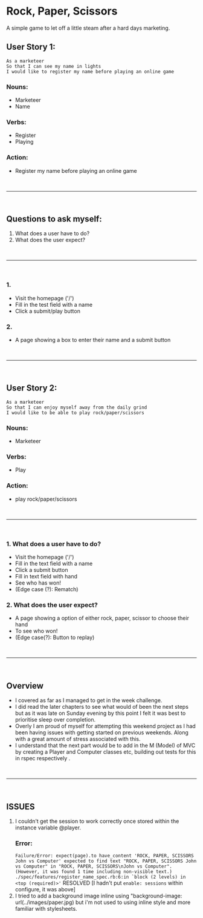 # Rock, Paper, Scissors 

A simple game to let off a little steam after a hard days marketing. 

## User Story 1:

```
As a marketeer
So that I can see my name in lights
I would like to register my name before playing an online game
```
### Nouns: 
- Marketeer
- Name 

### Verbs:
- Register
- Playing

### Action: 
- Register my name before playing an online game

<br>

-------
<br>

## Questions to ask myself:
1. What does a user have to do?
2. What does the user expect? 

<br>

-------
<br>

### 1.
- Visit the homepage ('/')
- Fill in the test field with a name
- Click a submit/play button
### 2. 
- A page showing a box to enter their name and a submit button

<br>

-------
<br>

## User Story 2:

```
As a marketeer
So that I can enjoy myself away from the daily grind
I would like to be able to play rock/paper/scissors
```
### Nouns: 
- Marketeer

### Verbs:
- Play

### Action: 
- play rock/paper/scissors

<br>

-------
<br>

### 1. What does a user have to do?
- Visit the homepage ('/')
- Fill in the text field with a name
- Click a submit button
- Fill in text field with hand
- See who has won!
- (Edge case (?): Rematch)
### 2. What does the user expect? 
- A page showing a option of either rock, paper, scissor to choose their hand
- To see who won!
- (Edge case(?): Button to replay)

<br>

-------
<br>

## Overview
- I covered as far as I managed to get in the week challenge. 
- I did read the later chapters to see what would of been the next steps but as it was late on Sunday evening by this point I felt it was best to prioritise sleep over completion.
- Overly I am proud of myself for attempting this weekend project as I had been having issues with getting started on previous weekends. Along with a great amount of stress associated with this. 
- I understand that the next part would be to add in the M (Model) of MVC by creating a Player and Computer classes etc, building out tests for this in rspec respectively . 


<br>

-------
<br>

## ISSUES
1. I couldn't get the session to work correctly once stored within the instance variable @player. <h3> Error: </h3> ``` Failure/Error: expect(page).to have_content 'ROCK, PAPER, SCISSORS John vs Computer'
       expected to find text "ROCK, PAPER, SCISSORS John vs Computer" in "ROCK, PAPER, SCISSORS\nJohn vs Computer". (However, it was found 1 time including non-visible text.)
     ./spec/features/register_name_spec.rb:6:in `block (2 levels) in <top (required)>' ``` RESOLVED [I hadn't put ```enable: sessions``` within configure, it was above]
2. I tried to add a background image inline using "background-image: url(../images/paper.jpg) but i'm not used to using inline style and more familiar with stylesheets. 